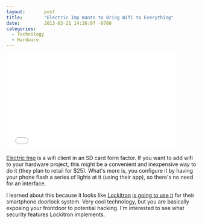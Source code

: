 ```yaml
---
layout:       post
title:        "Electric Imp Wants to Bring Wifi to Everything"
date:         2013-03-21 14:26:07 -0700
categories:
  - Technology
  - Hardware
---
```


<iframe class="embedly-embed" src="//cdn.embedly.com/widgets/media.html?src=https%3A%2F%2Fwww.youtube.com%2Fembed%2FezFsOBQCcPU%3Ffeature%3Doembed&url=https%3A%2F%2Fwww.youtube.com%2Fwatch%3Fv%3DezFsOBQCcPU%26feature%3Dyoutu.be&image=https%3A%2F%2Fi.ytimg.com%2Fvi%2FezFsOBQCcPU%2Fhqdefault.jpg&key=d815972c91e546edb5d2d02e509f8b1c&type=text%2Fhtml&schema=youtube" width="450" height="253" scrolling="no" frameborder="0" allowfullscreen></iframe>

 [Electric Imp](http://electricimp.com)  is a wifi client in an SD card form factor. If you want to add wifi to your hardware project, this might be a convenient and inexpensive way to do it (they plan to retail for $25). What's more is, you configure it by having your phone flash a series of lights at it (using their app), so there's no need for an interface.

I learned about this because it looks like  [Lockitron](https://lockitron.com)   [is going to use it](http://techcrunch.com/2013/03/21/lockitron-wifi-electric-imp/)  for their smartphone doorlock system. Very cool technology, but you are basically exposing your frontdoor to potential hacking. I'm interested to see what security features Lockitron implements.
